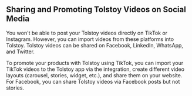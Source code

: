 ## Sharing and Promoting Tolstoy Videos on Social Media

You won't be able to post your Tolstoy videos directly on TikTok or Instagram. However, you can import videos from these platforms into Tolstoy. Tolstoy videos can be shared on Facebook, LinkedIn, WhatsApp, and Twitter.

To promote your products with Tolstoy using TikTok, you can import your TikTok videos to the Tolstoy app via the integration, create different video layouts (carousel, stories, widget, etc.), and share them on your website. For Facebook, you can share Tolstoy videos via Facebook posts but not stories.

